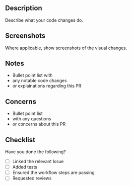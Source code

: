 ## Description
Describe what your code changes do.

## Screenshots
Where applicable, show screenshots of the visual changes.

## Notes
- Bullet point list with 
- any notable code changes
- or explainations regarding this PR

## Concerns
- Bullet point list
- with any questions
- or concerns about this PR

## Checklist
Have you done the following?
- [ ] Linked the relevant Issue 
- [ ] Added tests
- [ ] Ensured the workflow steps are passing
- [ ] Requested reviews
